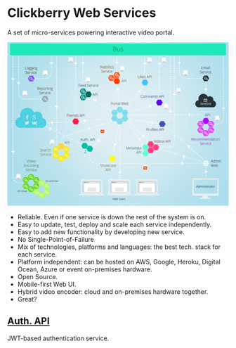 # Clickberry Web Services
A set of micro-services powering interactive video portal.

![](assets/Architecture.png?raw=true)

* Reliable. Even if one service is down the rest of the system is on.
* Easy to update, test, deploy and scale each service independently.
* Easy to add new functionality by developing new service.
* No Single-Point-of-Failure
* Mix of technologies, platforms and languages: the best tech. stack for each service.
* Platform independent: can be hosted on AWS, Google, Heroku, Digital Ocean, Azure or event on-premises hardware.
* Open Source.
* Mobile-first Web UI.
* Hybrid video encoder: cloud and on-premises hardware together.
* Great?

## [Auth. API](//github.com/clickberry/auth-api-nodejs)
JWT-based authentication service.
